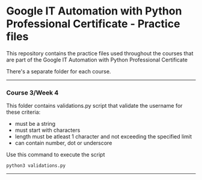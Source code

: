 # Google IT Automation with Python Professional Certificate - Practice files

This repository contains the practice files used throughout the courses that are
part of the Google IT Automation with Python Professional Certificate

There's a separate folder for each course.

---
### Course 3/Week 4
This folder contains validations.py script that validate the username for these criteria:
* must be a string
* must start with characters
* length must be atleast 1 character and not exceeding the specified limit
* can contain number, dot or underscore

Use this command to execute the script
```
python3 validations.py
```
----
